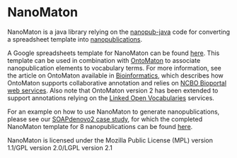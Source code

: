 NanoMaton
=========

NanoMaton is a java library relying on the [nanopub-java](https://github.com/Nanopublication/nanopub-java) code for converting a spreadsheet template into [nanopublications](http://nanopub.org/).

A Google spreadsheets template for NanoMaton can be found [here](https://drive.google.com/templates?q=nanomaton&sort=hottest&view=public). This template can be used in combination with [OntoMaton](https://github.com/ISA-agents/OntoMaton) to associate nanopublication elements to vocabulary terms. For more information, see the article on OntoMaton available in [Bioinformatics](http://bioinformatics.oxfordjournals.org/content/29/4/525.full), which describes how OntoMaton supports collaborative annotation and relies on [NCBO Bioportal web services](http://www.bioontology.org/wiki/index.php/BioPortal_REST_services). Also note that OntoMaton version 2 has been extended to support annotations relying on the [Linked Open Vocabularies](http://lov.okfn.org/) services.

For an example on how to use NanoMaton to generate nanopublications, please see our [SOAPdenovo2 case study](http://isa-agents.github.io/soapdenovo2/), for which the completed NanoMaton template for 8 nanopublications can be found [here](https://docs.google.com/spreadsheet/ccc?key=0AmtKthYRS0f5dHFldVQ5cVRHT3lxU3FWUUlhNEZ5YkE&usp=drive_web#gid=7).

NanoMaton is licensed under the Mozilla Public License (MPL) version 1.1/GPL version 2.0/LGPL version 2.1


